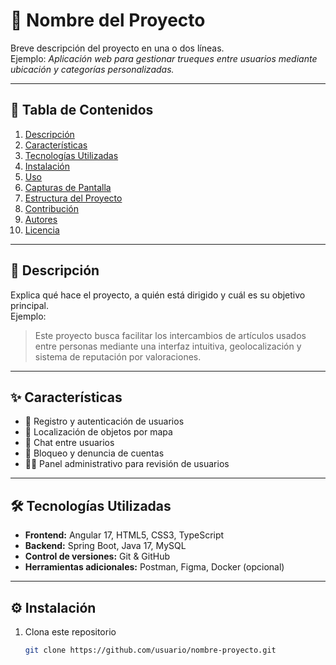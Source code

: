 # 🚀 Nombre del Proyecto

Breve descripción del proyecto en una o dos líneas.  
Ejemplo: *Aplicación web para gestionar trueques entre usuarios mediante ubicación y categorías personalizadas.*

---

## 🧩 Tabla de Contenidos
1. [Descripción](#descripción)
2. [Características](#características)
3. [Tecnologías Utilizadas](#tecnologías-utilizadas)
4. [Instalación](#instalación)
5. [Uso](#uso)
6. [Capturas de Pantalla](#capturas-de-pantalla)
7. [Estructura del Proyecto](#estructura-del-proyecto)
8. [Contribución](#contribución)
9. [Autores](#autores)
10. [Licencia](#licencia)

---

## 📝 Descripción

Explica qué hace el proyecto, a quién está dirigido y cuál es su objetivo principal.  
Ejemplo:
> Este proyecto busca facilitar los intercambios de artículos usados entre personas mediante una interfaz intuitiva, geolocalización y sistema de reputación por valoraciones.

---

## ✨ Características

- 🔐 Registro y autenticación de usuarios  
- 📍 Localización de objetos por mapa  
- 💬 Chat entre usuarios  
- 🚫 Bloqueo y denuncia de cuentas  
- 🧑‍💻 Panel administrativo para revisión de usuarios

---

## 🛠 Tecnologías Utilizadas

- **Frontend:** Angular 17, HTML5, CSS3, TypeScript  
- **Backend:** Spring Boot, Java 17, MySQL  
- **Control de versiones:** Git & GitHub  
- **Herramientas adicionales:** Postman, Figma, Docker (opcional)

---

## ⚙️ Instalación

1. Clona este repositorio  
   ```bash
   git clone https://github.com/usuario/nombre-proyecto.git
